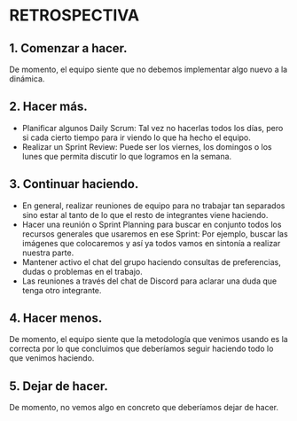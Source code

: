 # RETROSPECTIVA

## 1. Comenzar a hacer.

De momento, el equipo siente que no debemos implementar algo nuevo a la dinámica. 

## 2. Hacer más.

* Planificar algunos Daily Scrum: Tal vez no hacerlas todos los días, pero si cada cierto tiempo para ir viendo lo que ha hecho el equipo.
* Realizar un Sprint Review: Puede ser los viernes, los domingos o los lunes que permita discutir lo que logramos en la semana.

## 3. Continuar haciendo.

* En general, realizar reuniones de equipo para no trabajar tan separados sino estar al tanto de lo que el resto de integrantes viene haciendo.
* Hacer una reunión o Sprint Planning para buscar en conjunto todos los recursos generales que usaremos en ese Sprint: Por ejemplo, buscar las imágenes que colocaremos y así ya todos vamos en sintonía a realizar nuestra parte.
* Mantener activo el chat del grupo haciendo consultas de preferencias, dudas o problemas en el trabajo.
* Las reuniones a través del chat de Discord para aclarar una duda que tenga otro integrante.

## 4. Hacer menos.

De momento, el equipo siente que la metodología que venimos usando es la correcta por lo que concluimos que deberíamos seguir haciendo todo lo que venimos haciendo. 

## 5. Dejar de hacer.

De momento, no vemos algo en concreto que deberíamos dejar de hacer.